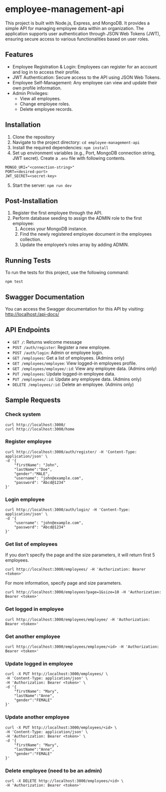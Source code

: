 # employee-management-api

This project is built with Node.js, Express, and MongoDB. It provides a simple API for managing employee data within an organization. The application supports user authentication through JSON Web Tokens (JWT), ensuring secure access to various functionalities based on user roles.

## Features

- Employee Registration & Login: Employees can register for an account and log in to access their profile.
- JWT Authentication: Secure access to the API using JSON Web Tokens.
- Employee Self-Management: Any employee can view and update their own profile information.
- Admin Privileges:
  - View all employees.
  - Change employee roles.
  - Delete employee records.

## Installation

1. Clone the repository
2. Navigate to the project directory: `cd employee-management-api`
3. Install the required dependencies: `npm install`
4. Set up environment variables (e.g., Port, MongoDB connection string, JWT secret). Create a `.env` file with following contents.
```
MONGO_URI="<connection-string>"
PORT=<desired-port>
JWT_SECRET=<secret-key>
```
5. Start the server: `npm run dev`

## Post-Installation

1. Register the first employee through the API.
2. Perform database seeding to assign the ADMIN role to the first employee:
   1. Access your MongoDB instance.
   2. Find the newly registered employee document in the employees collection.
   3. Update the employee’s roles array by adding ADMIN.

## Running Tests

To run the tests for this project, use the following command:
```
npm test
```

## Swagger Documentation

You can access the Swagger documentation for this API by visiting: [http://localhost:<port>/api-docs/](http://localhost:<port>/api-docs/)

## API Endpoints

- `GET /`: Returns welcome message
- `POST /auth/register`: Register a new employee.
- `POST /auth/login`: Admin or employee login.
- `GET /employees`: Get a list of employees. (Admins only)
- `GET /employees/employee`: View logged-in employees profile.
- `GET /employees/employee/:id`: View any employee data. (Admins only)
- `PUT /employees`: Update logged-in employee data.
- `PUT /employees/:id`: Update any employee data. (Admins only)
- `DELETE /employees/:id`: Delete an employee. (Admins only)

## Sample Requests

### Check system
```
curl http://localhost:3000/
curl http://localhost:3000/home
```

### Register employee
```
curl http://localhost:3000/auth/register/ -H 'Content-Type: application/json' \
-d '{
    "firstName": "John",
    "lastName":"Doe",
    "gender":"MALE",
    "username": "john@example.com",
    "password": "Abcd@1234"
}'
```

### Login employee
```
curl http://localhost:3000/auth/login/ -H 'Content-Type: application/json' \
-d '{ 
    "username": "john@example.com", 
    "password": "Abcd@1234" 
}'
```


### Get list of employees
If you don't specify the page and the size parameters, it will return first 5 employees.
```
curl http://localhost:3000/employees/ -H 'Authorization: Bearer <token>'
```

For more information, specify page and size parameters.
```
curl http://localhost:3000/employees?page=1&size=10 -H 'Authorization: Bearer <token>'
```

### Get logged in employee
```
curl http://localhost:3000/employees/employee/ -H 'Authorization: Bearer <token>'
```

### Get another employee
```
curl http://localhost:3000/employees/employee/<id> -H 'Authorization: Bearer <token>'
```

### Update logged in employee
```
curl -X PUT http://localhost:3000/employees/ \
-H 'Content-Type: application/json' \
-H 'Authorization: Bearer <token>' \
-d '{
    "firstName": "Mary", 
    "lastName":"Anne", 
    "gender":"FEMALE" 
}'
```

### Update another employee
```
curl -X PUT http://localhost:3000/employees/<id> \
-H 'Content-Type: application/json' \
-H 'Authorization: Bearer <token>' \
-d '{ 
    "firstName": "Mary", 
    "lastName":"Anne", 
    "gender":"FEMALE" 
}'
```


### Delete employee (need to be an admin)
```
curl -X DELETE http://localhost:3000/employees/<id> \
-H 'Authorization: Bearer <token>'
```
